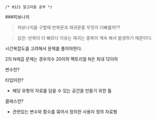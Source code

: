 ```
/* 0121 알고리즘 공부 */
```

###피보나치

> 피보나치를 구할때 반복문과 재귀문중 무엇이 더빠를까??

> 답은:
> 반복이 더 빠르다 이유는 재귀는 중복이 계속 해서 발생하기 때문이다.


시간복잡도를 고려해서 문제를 풀어야한다.

2의 N제곱 문제는 경우의수 20이하
팩토리얼 N은 최대 12이하


변수란?

타입이란?
- 해당 유형의 자료를 담을 수 있는 공간을 만들기 위한 틀

클래스란?
- 관련있는 변수와 함수를 묶어서 정의한 사용자 정의 자료형
